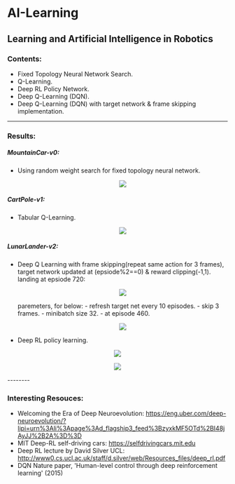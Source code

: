 # AI-Learning
Learning and Artificial Intelligence in Robotics
--------
### Contents:
- Fixed Topology Neural Network Search.
- Q-Learning.
- Deep RL Policy Network.
- Deep Q-Learning (DQN).
- Deep Q-Learning (DQN) with target network & frame skipping implementation.

--------
### Results:

##### MountainCar-v0:
- Using random weight search for fixed topology neural network.
    <p align="center">
    <img src="https://github.com/OakLake/AI-Learning/blob/master/GIFS/MountainCar_NN.gif">
    </p>
    
##### CartPole-v1:
- Tabular Q-Learning.
    <p align="center">
    <img src="https://github.com/OakLake/AI-Learning/blob/master/GIFS/CartPole_RL.gif">
    </p>
##### LunarLander-v2:
- Deep Q Learning with frame skipping(repeat same action for 3 frames), target network updated at (epsiode%2==0) & reward clipping(-1,1).
    landing at epsiode 720:
    <p align="center">
    <img src="https://github.com/OakLake/AI-Learning/blob/master/GIFS/so_cool.gif">
    </p>
    paremeters, for below:
    - refresh target net every 10 episodes.
    - skip 3 frames.
    - minibatch size 32.
    - at episode 460.
    
    <p align="center">
    <img src="https://github.com/OakLake/AI-Learning/blob/master/GIFS/refreshNet10_skip3_batch32_frame460_NICE.gif">
    </p>
   
    
- Deep RL policy learning.
<p align="center">
    <img src="https://github.com/OakLake/AI-Learning/blob/master/GIFS/clever_girl.gif">
    </p>
    
<p align="center">
    <img src="https://github.com/OakLake/AI-Learning/blob/master/GIFS/landing.gif">
    </p>
--------

### Interesting Resouces:

- Welcoming the Era of Deep Neuroevolution: https://eng.uber.com/deep-neuroevolution/?lipi=urn%3Ali%3Apage%3Ad_flagship3_feed%3BzyxkMF5OTd%2BI48jAyJJ%2B2A%3D%3D
- MIT Deep-RL self-driving cars: https://selfdrivingcars.mit.edu
- Deep RL lecture by David Silver UCL: http://www0.cs.ucl.ac.uk/staff/d.silver/web/Resources_files/deep_rl.pdf
- DQN Nature paper, 'Human-level control through deep reinforcement learning' (2015)
